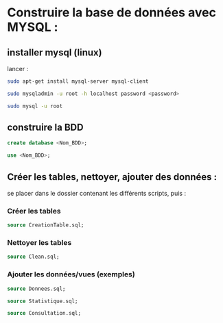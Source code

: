 # Construire la base de données avec MYSQL :
## installer mysql (linux)
lancer :
```bash
sudo apt-get install mysql-server mysql-client
```
```bash
sudo mysqladmin -u root -h localhost password <password>
```
```bash
sudo mysql -u root
```
## construire la BDD
```SQL
create database <Nom_BDD>;
```
```SQL
use <Nom_BDD>;
```
## Créer les tables, nettoyer, ajouter des données :
se placer dans le dossier contenant les différents scripts, puis :

### Créer les tables
```SQL
source CreationTable.sql;
```
### Nettoyer les tables
```SQL
source Clean.sql;
```

### Ajouter les données/vues (exemples)
```SQL
source Donnees.sql;
```

```SQL
source Statistique.sql;
```

```SQL
source Consultation.sql;
```
